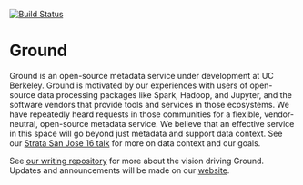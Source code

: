 [![Build Status](https://travis-ci.org/ground-metadata/ground.svg?branch=master)](https://travis-ci.org/ground-metadata/ground)

# Ground

Ground is an open-source metadata service under development at UC Berkeley.
Ground is motivated by our experiences with users of open-source data
processing packages like Spark, Hadoop, and Jupyter, and the software vendors
that provide tools and services in those ecosystems. We have repeatedly heard
requests in those communities for a flexible, vendor-neutral, open-source
metadata service. We believe that an effective service in this space will go
beyond just metadata and support data context. See our [Strata San Jose 16
talk](https://speakerdeck.com/vikrams/grounding-big-data) for more on data
context and our goals.

See [our writing repository](https://github.com/ground-metadata/writing) for
more about the vision driving Ground. Updates and announcements will be made on
our [website](http://www.ground-metadata.org).
